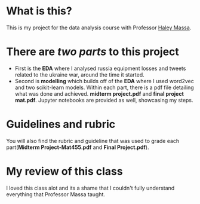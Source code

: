 # What is this?
This is my project for the data analysis course with Professor [Haley Massa](https://www.linkedin.com/in/haley-massa-b25b01109/).
# There are *two parts* to this project 
* First is the **EDA** where I analysed russia equipment losses and tweets related to the ukraine war, around the time it started.
* Second is **modelling** which builds off of the **EDA** where I used word2vec and two scikit-learn models. Within each part, there is a pdf file detailing what was done and achieved. **midterm project.pdf** and **final project mat.pdf**. 
Jupyter notebooks are provided as well, showcasing my steps.
# Guidelines and rubric
 You will also find the rubric and guideline that was used to grade each part(**Midterm Project-Mat455.pdf** and **Final Project.pdf**).
# My review of this class
I loved this class alot and its a shame that I couldn't fully understand everything that Professor Massa taught.

